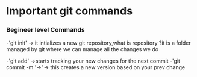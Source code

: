 # Important git commands
### Begineer level Commands
-'git init' ->  it intializes a new git repository,what is repository ?it is a folder managed by git where we can manage all the changes we do 

-'git add<filename>' ->starts tracking your new changes for the next commit
-'git commit -m '->"<message>-> this creates a new version based on your prev change
